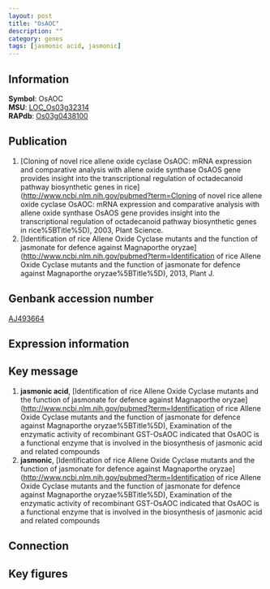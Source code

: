 ```yaml
---
layout: post
title: "OsAOC"
description: ""
category: genes
tags: [jasmonic acid, jasmonic]
---
```


## Information
__Symbol__: OsAOC  
__MSU__: [LOC_Os03g32314](http://rice.plantbiology.msu.edu/cgi-bin/ORF_infopage.cgi?orf=LOC_Os03g32314)  
__RAPdb__: [Os03g0438100](http://rapdb.dna.affrc.go.jp/viewer/gbrowse_details/irgsp1?name=Os03g0438100)  

## Publication
1. [Cloning of novel rice allene oxide cyclase OsAOC: mRNA expression and comparative analysis with allene oxide synthase OsAOS gene provides insight into the transcriptional regulation of octadecanoid pathway biosynthetic genes in rice](http://www.ncbi.nlm.nih.gov/pubmed?term=Cloning of novel rice allene oxide cyclase OsAOC: mRNA expression and comparative analysis with allene oxide synthase OsAOS gene provides insight into the transcriptional regulation of octadecanoid pathway biosynthetic genes in rice%5BTitle%5D), 2003, Plant Science.
2. [Identification of rice Allene Oxide Cyclase mutants and the function of jasmonate for defence against Magnaporthe oryzae](http://www.ncbi.nlm.nih.gov/pubmed?term=Identification of rice Allene Oxide Cyclase mutants and the function of jasmonate for defence against Magnaporthe oryzae%5BTitle%5D), 2013, Plant J.

## Genbank accession number
[AJ493664](http://www.ncbi.nlm.nih.gov/nuccore/AJ493664)  

## Expression information

## Key message
1. __jasmonic acid__, [Identification of rice Allene Oxide Cyclase mutants and the function of jasmonate for defence against Magnaporthe oryzae](http://www.ncbi.nlm.nih.gov/pubmed?term=Identification of rice Allene Oxide Cyclase mutants and the function of jasmonate for defence against Magnaporthe oryzae%5BTitle%5D),  Examination of the enzymatic activity of recombinant GST-OsAOC indicated that OsAOC is a functional enzyme that is involved in the biosynthesis of jasmonic acid and related compounds
2. __jasmonic__, [Identification of rice Allene Oxide Cyclase mutants and the function of jasmonate for defence against Magnaporthe oryzae](http://www.ncbi.nlm.nih.gov/pubmed?term=Identification of rice Allene Oxide Cyclase mutants and the function of jasmonate for defence against Magnaporthe oryzae%5BTitle%5D),  Examination of the enzymatic activity of recombinant GST-OsAOC indicated that OsAOC is a functional enzyme that is involved in the biosynthesis of jasmonic acid and related compounds

## Connection

## Key figures


